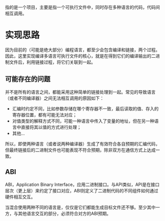 
指的是一个项目，主要是指一个可执行文件中，同时存在多种语言的代码，代码间相互调用。

# 实现思路

因为目前的（可能是绝大部分）编程语言，都至少会包含编译和链接，两个过程。因此，这里实现编译多语言可执行文件的核心，就是在得到它们的编译输出的二进制文件后，利用链接过程，将它们关联到一起。

## 可能存在的问题

并不是所有的语言之间，都能采用这种简单的链接处理到一起。常见的导致语言（或者不同编译器）之间无法相互调用的原因如下：

- 汇编时约定不同，比如参数存储在哪个寄存器不一致，最后读取的值、存入的寄存器位置，都有可能无法对应；
- 对值类型的解释方式不同，可能一种语言中传入了变量的地址，但在另一种语言中直接将其以值的方式进行处理；
- 其他...

所以，即使两种语言（或者说两种编译器）生成了有效符合各自预期的汇编代码，但最终链接后的二进制文件也可能表现不符合预期，除非双方在通信方式上达成一致。

## ABI

ABI，Application Binary Interface，应用二进制接口。与API类似，API是在接口层次（更上层）来约定了接口对应，ABI则定义了二进制代码的不同组件如何通过硬件相互交互。

当混合使用两种不同的语言是，仅仅是它们都能生成目标文件还不够。至少其中一方，与其他语言交互的部分，必须符合对方的ABI预期。

